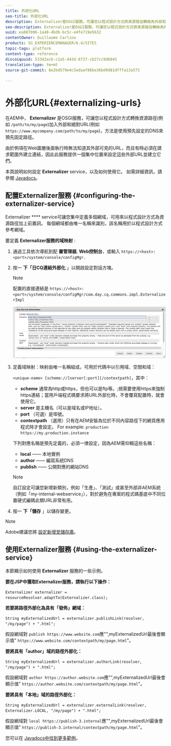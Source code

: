 ```yaml
---
title: 外部化URL
seo-title: 外部化URL
description: Externalizer是OSGI服務，可讓您以程式設計方式將資源路徑轉換為外部和絕對URL
seo-description: Externalizer是OSGI服務，可讓您以程式設計方式將資源路徑轉換為外部和絕對URL
uuid: ea887096-1a48-4bdb-bc5c-e4fe719e5632
contentOwner: Guillaume Carlino
products: SG_EXPERIENCEMANAGER/6.4/SITES
topic-tags: platform
content-type: reference
discoiquuid: 53342acb-c1a5-443d-8727-cb27cc9d6845
translation-type: tm+mt
source-git-commit: 8e2bd579e4c5edaaf86be36bd9d81dfffa13a573

---
```



# 外部化URL{#externalizing-urls}

在AEM中， **Externalizer** 是OSGI服務，可讓您以程式設計方式轉換資源路徑(例如 `/path/to/my/page`)加入外部和絕對URL(例如 `https://www.mycompany.com/path/to/my/page`)，方法是使用預先設定的DNS來預先固定路徑。

由於例項在Web圖層後面執行時無法知道其外部可見的URL，而且有時必須在請求範圍外建立連結，因此此服務提供一個集中位置來設定這些外部URL並建立它們。

本頁說明如何設定 **Externalizer** service，以及如何使用它。 如需詳細資訊，請參閱 [Javadocs](https://helpx.adobe.com/experience-manager/6-4/sites/developing/using/reference-materials/javadoc/com/day/cq/commons/Externalizer.html)。

## 配置Externalizer服務 {#configuring-the-externalizer-service}

Externalizer **** service可讓您集中定義多個網域，可用來以程式設計方式為資源路徑加上前置詞。 每個網域都由唯一名稱來識別，該名稱用於以程式設計方式參考網域。

要定義 **Externalizer服務的域映射** :

1. 通過工具依次導航到配 **置管理器**, **Web控制台**，或輸入 `https://<host>:<port>/system/console/configMgr.`
1. 按一 **下「日CQ連結外部化** 」以開啟設定對話方塊。

   >[!NOTE]
   >
   >配置的直接連結是 `https://<host>:<port>/system/console/configMgr/com.day.cq.commons.impl.ExternalizerImpl`

   ![chlimage_1-44](assets/chlimage_1-44.png)

1. 定義域映射：映射由唯一名稱組成，可用於代碼中以引用域、空間和域：

   `<unique-name> [scheme://]server[:port][/contextpath]`，其中：

   * **scheme** 通常為http或https，但也可以是ftp等。;視需要使用https來強制https連結；當用戶端程式碼要求將URL外部化時，不會覆寫配置時，就會使用它。
   * **server** 是主機名（可以是域名或IP地址）。
   * **port** （可選）是埠號。
   * **contextpath** （選用）只有在AEM安裝為位於不同內容路徑下的網頁應用程式時才會設定。
   For example: `production https://my.production.instance`

   下列對應名稱是預先定義的，必須一律設定，因為AEM需仰賴這些名稱：

   * **local** —— 本地實例
   * **author** —— 編寫系統DNS
   * **publish** —— 公開對應的網站DNS
   >[!NOTE]
   >
   >自訂設定可讓您新增新類別，例如「生產」、「測試」或甚至外部非AEM系統（例如「my-internal-webservice」），對於避免在專案的程式碼基底中不同位置硬式編碼此類URL非常有用。

1. 按一 **下「儲存** 」以儲存變更。

>[!NOTE]
>
>Adobe建議您將 [設定新增至儲存庫](/help/sites-deploying/configuring-osgi.md#adding-a-new-configuration-to-the-repository)。

## 使用Externalizer服務 {#using-the-externalizer-service}

本節顯示如何使用 **Externalizer** 服務的一些示例。

**要在JSP中獲取Externalizer服務，請執行以下操作：**

`Externalizer externalizer = resourceResolver.adaptTo(Externalizer.class);`

**若要將路徑外部化為具有「發佈」網域：**

`String myExternalizedUrl = externalizer.publishLink(resolver, "/my/page") + ".html";`

假設網域對 `publish https://www.website.com`應&quot;&quot;,myExternalizedUrl最後會顯示值&quot; `https://www.website.com/contextpath/my/page.html`&quot;。

**要將具有「author」域的路徑外部化：**

`String myExternalizedUrl = externalizer.authorLink(resolver, "/my/page") + ".html";`

假設網域對 `author https://author.website.com`應&quot;&quot;,myExternalizedUrl最後會顯示值&quot; `https://author.website.com/contextpath/my/page.html`&quot;。

**要將具有「本地」域的路徑外部化：**

`String myExternalizedUrl = externalizer.externalLink(resolver, Externalizer.LOCAL, "/my/page") + ".html";`

假設網域對 `local https://publish-3.internal`應&quot;&quot;,myExternalizedUrl最後會顯示值&quot; `https://publish-3.internal/contextpath/my/page.html`&quot;。

您可以在 [Javadocs中找到更多範例](https://helpx.adobe.com/experience-manager/6-4/sites/developing/using/reference-materials/javadoc/com/day/cq/commons/Externalizer.html)。
